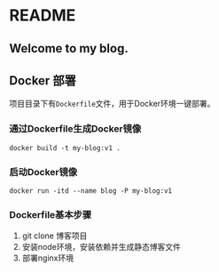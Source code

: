 # README

## Welcome to my blog.

## Docker 部署
项目目录下有``Dockerfile``文件，用于Docker环境一键部署。

### 通过Dockerfile生成Docker镜像
```shell
docker build -t my-blog:v1 .
```

### 启动Docker镜像
```shell
docker run -itd --name blog -P my-blog:v1
```

### Dockerfile基本步骤
1. git clone 博客项目
2. 安装node环境，安装依赖并生成静态博客文件
3. 部署nginx环境


